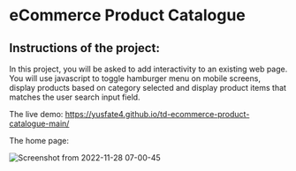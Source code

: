 # eCommerce Product Catalogue



## Instructions of the project:
In this project, you will be asked to add interactivity to an existing web page. You will use javascript to toggle hamburger menu on mobile screens, display products based on category selected and display product items that matches the user search input field. 



The live demo: https://yusfate4.github.io/td-ecommerce-product-catalogue-main/



The home page:

![Screenshot from 2022-11-28 07-00-45](https://user-images.githubusercontent.com/65573250/204204991-0790d6af-9b0b-47c8-8512-2fdfc78bbe1e.png)
